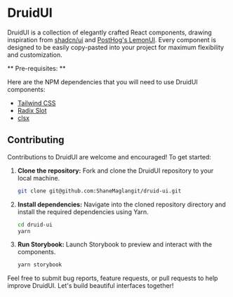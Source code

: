 # DruidUI

DruidUI is a collection of elegantly crafted React components, drawing inspiration from [shadcn/ui](https://github.com/shadcn-ui/ui) and [PostHog's LemonUI](https://github.com/PostHog/posthog). Every component is designed to be easily copy-pasted into your project for maximum flexibility and customization.

** Pre-requisites: **

Here are the NPM dependencies that you will need to use DruidUI components:

- [Tailwind CSS](https://tailwindcss.com/docs/installation)
- [Radix Slot](https://www.radix-ui.com/primitives/docs/utilities/slot#installation)
- [clsx](https://github.com/lukeed/clsx)

## Contributing

Contributions to DruidUI are welcome and encouraged! To get started:

1. **Clone the repository:** Fork and clone the DruidUI repository to your local machine.

   ```bash
   git clone git@github.com:ShaneMaglangit/druid-ui.git
   ```

2. **Install dependencies:** Navigate into the cloned repository directory and install the required dependencies using Yarn.

   ```bash
   cd druid-ui
   yarn
   ```

3. **Run Storybook:** Launch Storybook to preview and interact with the components.

   ```bash
   yarn storybook
   ```

Feel free to submit bug reports, feature requests, or pull requests to help improve DruidUI. Let's build beautiful interfaces together!
